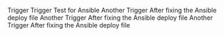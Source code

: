 Trigger
Trigger Test for Ansible
Another Trigger After fixing the Ansible deploy file
Another Trigger After fixing the Ansible deploy file
Another Trigger After fixing the Ansible deploy file
